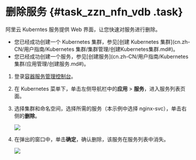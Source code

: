 # 删除服务 {#task_zzn_nfn_vdb .task}

阿里云 Kuberntes 服务提供 Web 界面，让您快速对服务进行删除。

-   您已经成功创建一个 Kubernetes 集群，参见[创建 Kubernetes 集群](cn.zh-CN/用户指南/Kubernetes 集群/集群管理/创建Kubernetes集群.md#)。
-   您已经成功创建一个服务，参见[创建服务](cn.zh-CN/用户指南/Kubernetes 集群/应用管理/创建服务.md#)。

1.  登录[容器服务管理控制台](https://cs.console.aliyun.com)。 
2.  在 Kubernetes 菜单下，单击左侧导航栏中的**应用** \> **服务**，进入服务列表页面。 
3.  选择集群和命名空间，选择所需的服务（本示例中选择 nginx-svc），单击右侧的**删除**。 

    ![](http://static-aliyun-doc.oss-cn-hangzhou.aliyuncs.com/assets/img/6904/4495_zh-CN.png)

4.  在弹出的窗口中，单击**确定**，确认删除，该服务在服务列表中消失。 

    ![](http://static-aliyun-doc.oss-cn-hangzhou.aliyuncs.com/assets/img/6904/4496_zh-CN.png)


